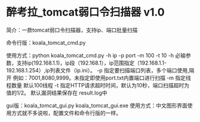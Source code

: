 # 醉考拉_tomcat弱口令扫描器 v1.0
简介：一款tomcat弱口令扫描器，支持ip、端口批量扫描

命令行版：koala_tomcat_cmd.py

使用方式：python koala_tomcat_cmd.py -h ip -p port -m 100 -t 10
-h 必输参数，支持ip(192.168.1.1)，ip段（192.168.1），ip范围指定（192.168.1.1-192.168.1.254）,ip列表文件（ip.ini）。
-p 指定要扫描端口列表，多个端口使用,隔开 例如：7001,8080,9999。未指定即使用port.txt内置端口进行扫描
-m 指定线程数量 默认100线程
-t 指定HTTP请求超时时间，默认为10秒，端口扫描超时为值的1/2。
默认漏洞结果保存在 result.log中

gui版：koala_tomcat_gui.py koala_tomcat_gui.exe
使用方式：中文图形界面使用方式就不多说啦，配置文件和命令行版的一样。
